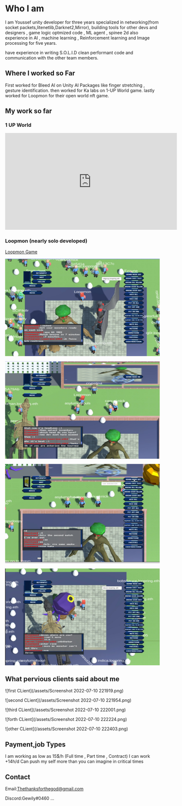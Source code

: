 # Who I am 

 I am Youssef unity developer for three years specialized in networking(from socket packets,litenetlib,Darknet2,Mirror), building tools for other devs and designers , game logic optmized code , ML agent , spinee 2d also experience in AI , machine learning , Reinforcement learning and Image processing for five years.
 
have experience in writing S.O.L.I.D clean performant code and communication with the other team members.

## Where I worked so Far
First worked for Bleed AI on Unity AI Packages like finger stretching , gesture identification.
then worked for Ka labs on 1-UP World game.
lastly worked for Loopmon for their open world nft game.

## My work so far

### 1 UP World


<iframe width="560" height="315" src="https://www.youtube.com/embed/sNX5vlselc4" title="YouTube video player" frameborder="0" allow="accelerometer; autoplay; clipboard-write; encrypted-media; gyroscope; picture-in-picture" allowfullscreen></iframe>

### Loopmon (nearly solo developed)
[Loopmon Game](https://play.loopmon.com)

![first](/assets/1.jpeg)

![first](/assets/2.jpeg)

![first](/assets/3.jpeg)

![first](/assets/4.jpeg)


## What pervious clients said about me

![first CLient](/assets/Screenshot 2022-07-10 221919.png)

![second CLient](/assets/Screenshot 2022-07-10 221954.png)

![third CLient](/assets/Screenshot 2022-07-10 222001.png)

![forth CLient](/assets/Screenshot 2022-07-10 222224.png)

![other CLient](/assets/Screenshot 2022-07-10 222403.png)

## Payment,job Types

I am working as low as 15$/h (Full time , Part time , Contract) 
I can work +14h/d Can push my self more than you can imagine in critical times


## Contact

Email:[Thethanksforthegod@gmail.com](Thethanksforthegod@gmail.com)

Discord:Gewily#0460
...
